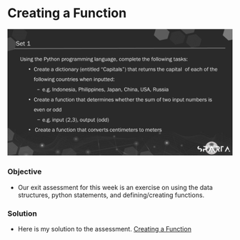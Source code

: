 # Creating a Function

![outcome](./SP702_W1_Set_1.png)

### Objective
- Our exit assessment for this week is an exercise on using the data structures, python statements, and defining/creating functions.

### Solution
- Here is my solution to the assessment. [Creating a Function](https://github.com/cancinoray/python-for-data-engineering-SPARTA/blob/main/01-creating-a-function/Creating%20a%20Function.ipynb)
